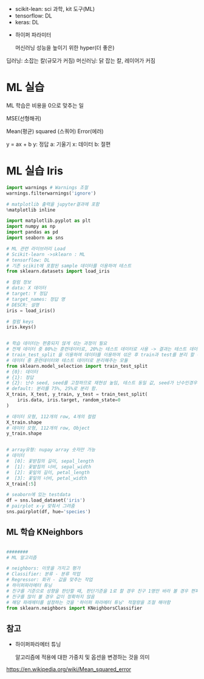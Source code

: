 

- scikit-lean: sci 과학, kit 도구(ML)
- tensorflow: DL
- keras: DL
  
* 하이퍼 파라미터 

  머신러닝 성능을 높이기 위한 hyper(더 좋은)

딥러닝: 소잡는 칼(규모가 커짐)
머신러닝: 닭 잡는 칼, 레이어가 커짐

# ML 실습

ML 학습은 비용을 0으로 맞추는 일

MSE(선형해귀)

  Mean(평균)
  squared (스쿼어)
  Error(에러)

y = ax + b
y: 정답
a: 기울기
x: 데이터
b: 절편

# ML 실습 Iris

```python
import warnings # Warnings 조절
warnings.filterwarnings('ignore')

# matplotlib 출력을 jupyter결과에 포함
%matplotlib inline 

import matplotlib.pyplot as plt
import numpy as np
import pandas as pd
import seaborn as sns

# ML 관련 라이브러리 Load
# Scikit-learn ->sklearn : ML
# tensorflow: DL
# 기존 scikit에 포함된 sample 데이터를 이용하여 테스트
from sklearn.datasets import load_iris

# 컬럼 정보
# data: X 데이터
# target: Y 정답
# target_names: 정답 명
# DESCR: 설명
iris = load_iris()

# 컬럼 keys
iris.keys()


# 학습 데이터는 편중되지 않게 섞는 과정이 필요
# 전체 데이터 중 80%는 훈련데이터로, 20%는 테스트 데이터로 사용 -> 결과는 테스트 데이터의 점수로 해당 알고리즘을 평가
# train_test_split 을 이용하여 데이터를 이용하여 섞은 후 train과 test를 분리 할 수 있음
# 데이터 중 훈련데이터와 테스트 데이터로 분리해주는 모듈
from sklearn.model_selection import train_test_split
# {0}: 데이터
# {1}: 정답
# {2}: 난수 seed, seed를 고정하므로 재현성 높임, 테스트 동일 값, seed가 난수인경우 테스트 할 때마다 결과가 다를 수 있음
# default: 분리를 75%, 25%로 분리 함.
X_train, X_test, y_train, y_test = train_test_split(
    iris.data, iris.target, random_state=0
) 

# 데이터 모형, 112개의 row, 4개의 컬럼
X_train.shape
# 데이터 모형, 112개의 row, Object
y_train.shape


# array유형: nupay array 숫자만 가능
# 데이터 
#  [0]: 꽃받침의 길이, sepal_length
#  [1]: 꽃밭침의 너비, sepal_width
#  [2]: 꽃잎의 길이, petal_length
#  [3]: 꽃잎의 너비, petal_width
X_train[:5]

# seaborn에 있는 testdata
df = sns.load_dataset('iris')
# pairplot x-y 맞춰서 그려줌
sns.pairplot(df, hue='species')
```

## ML 학습 KNeighbors

```python

########
# ML 알고리즘

# neighbors: 이웃을 가지고 평가
# Classifier: 분류 - 분류 작업
# Regressor: 회귀 - 값을 맞추는 작업
# 하이퍼파라메터 튜닝
# 친구를 기준으로 성향을 판단할 때, 판단기준을 1로 할 경우 친구 1명만 바라 볼 경우 편파적으로 나올 수 있으며
# 친구를 많이 볼 경우 값이 정확하지 않음
# 해당 파레메터를 설정하는 것을 '하이퍼 파라메터 튜닝' 적절량을 조절 해야함
from sklearn.neighbors import KNeighborsClassifier
```

## 참고

* 하이퍼파라메터 튜닝

  알고리즘에 적용에 대한 가중치 및 옵션을 변경하는 것을 의미


https://en.wikipedia.org/wiki/Mean_squared_error